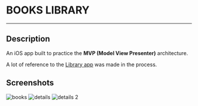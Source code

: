 # BOOKS LIBRARY
---------------

## Description

An iOS app built to practice the **MVP (Model View Presenter)** architecture. 

A lot of reference to the [Library app](https://github.com/FortechRomania/ios-mvp-clean-architecture) was made in the process.

## Screenshots

![books](https://user-images.githubusercontent.com/4120488/45088940-3d8dd380-b113-11e8-98e2-e567fdfc9d5c.png)
![details](https://user-images.githubusercontent.com/4120488/45088942-3d8dd380-b113-11e8-8246-ae403809e378.png)
![details 2](https://user-images.githubusercontent.com/4120488/45088941-3d8dd380-b113-11e8-8122-8004385e3a84.png)
